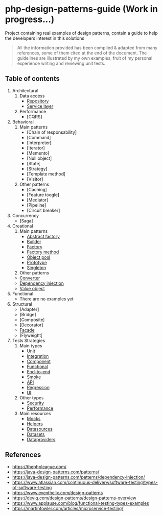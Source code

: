 # php-design-patterns-guide  (Work in progress...)
Project containing real examples of design patterns, contain a guide to help the developers interest in this solutions

> All the information provided has been compiled & adapted from many references, some of them cited at the end of the document.
> The guidelines are illustrated by my own examples, fruit of my personal experience writing and reviewing unit tests.

## Table of contents

1. Architectural
   1. Data access
      - [Repository](./docs/architectural/repository.md)
      - [Service layer](./docs/architectural/service-layer.md)
   2. Performance
      - [CQRS]
2. Behavioral
   1. Main patterns 
      - [Chain of responsability]
      - [Command]
      - [Interpreter]
      - [Iterator]
      - [Memento]
      - [Null object]
      - [State]
      - [Strategy]
      - [Template method]
      - [Visitor]
   2. Other patterns
      - [Caching]
      - [Feature toogle]
      - [Mediator]
      - [Pipeline]
      - [Circuit breaker]
3. Concurrency
   - [Saga]
4. Creational
   1. Main patterns
      - [Abstract factory](./docs/creational/abstract-factory.md)
      - [Builder](./docs/creational/builder.md)
      - [Factory](./docs/creational/factory.md)
      - [Factory method](./docs/creational/factory-method.md)
      - [Object pool](./docs/creational/object-pool.md)
      - [Prototype](./docs/creational/prototype.md)
      - [Singleton](./docs/creational/singleton.md)
   2. Other patterns
     - [Converter](./docs/creational/converter.md)
     - [Dependency injection](./docs/creational/dependency-injection.md) 
     - [Value object](./docs/creational/value-object.md) 
5. Functional
   - There are no examples yet
6. Structural
   - [Adapter]
   - [Bridge]
   - [Composite]
   - [Decorator]
   - [Facade](./docs/structural/facade.md)
   - [Flyweight]
7. Tests Strategies
   1. Main types 
      - [Unit](#)
      - [Integration](#)
      - [Component](#)
      - [Functional](#)
      - [End-to-end](#)
      - [Smoke](#)
      - [API](#)
      - [Regression](#)
      - [UI](#) 
   2. Other types
      - [Security](#)
      - [Performance](#)
   3. Main resources 
      - [Mocks](#)
      - [Helpers](#)
      - [Datasources](#)
      - [Datasets](#)
      - [Dataproviders](#)
     






## References
- https://thephpleague.com/
- https://java-design-patterns.com/patterns/
- https://java-design-patterns.com/patterns/dependency-injection/
- https://www.atlassian.com/continuous-delivery/software-testing/types-of-software-testing
- https://www.eventhelix.com/design-patterns
- https://deviq.com/design-patterns/design-patterns-overview
- https://www.applause.com/blog/functional-testing-types-examples
- https://martinfowler.com/articles/microservice-testing/
